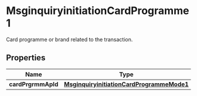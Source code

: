 

# MsginquiryinitiationCardProgramme1

Card programme or brand related to the transaction.
## Properties

Name | Type | Description | Notes
------------ | ------------- | ------------- | -------------
**cardPrgrmmApld** | [**MsginquiryinitiationCardProgrammeMode1**](MsginquiryinitiationCardProgrammeMode1.md) |  |  [optional]



